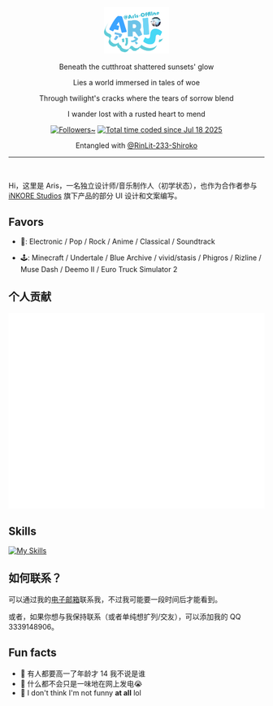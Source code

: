 <br>

<p align="center"><img width="128" src="assets\vtuber-logo.png"/></p>

<p align="center">Beneath the cutthroat shattered sunsets' glow</p>
<p align="center">Lies a world immersed in tales of woe</p>
<p align="center">Through twilight's cracks where the tears of sorrow blend</p>
<p align="center">I wander lost with a rusted heart to mend</p>

<p align="center">
<a href="https://github.com/Aris-Offline"><img src="https://img.shields.io/github/followers/Aris-Offline?label=GitHub%20Followers&color=33354d&style=flat-square" alt="Followers~"/></a>
<a href="https://wakatime.com/@1af10820-407d-4435-90bf-82c851b3a52c"><img src="https://wakatime.com/badge/user/1af10820-407d-4435-90bf-82c851b3a52c.svg?style=flat-square&color=f47498" alt="Total time coded since Jul 18 2025" /></a>
</p>

<p align="center">Entangled with <a href="https://github.com/RinLit-233-shiroko">@RinLit-233-Shiroko</a>

---

<br>

Hi，这里是 Aris，一名独立设计师/音乐制作人（初学状态），也作为合作者参与 [iNKORE Studios](https://github.com/iNKORE-NET) 旗下产品的部分 UI 设计和文案编写。

## Favors

- 🎵: Electronic / Pop / Rock / Anime / Classical / Soundtrack

- 🕹️: Minecraft / Undertale / Blue Archive  / vivid/stasis / Phigros / Rizline / Muse Dash / Deemo II / Euro Truck Simulator 2

## 个人贡献

<p align="center">

![](https://github.com/Aris-Offline/Aris-Offline/blob/main/github-metrics.svg)

</p>

## Skills

[![My Skills](https://skillicons.dev/icons?i=cs,discord,dotnet,figma,github,html,md,ps,py,twitter,visualstudio,vscode,windows)](https://skillicons.dev)

## 如何联系？

可以通过我的[电子邮箱](mailto:test_bl@outlook.com)联系我，不过我可能要一段时间后才能看到。

或者，如果你想与我保持联系（或者单纯想扩列/交友），可以添加我的 QQ 3339148906。

## Fun facts

- 🏫 有人都要高一了年龄才 14 我不说是谁
- 🛜 什么都不会只是一味地在网上发电😭
- 🤣 I don't think I'm not funny **at all** lol
